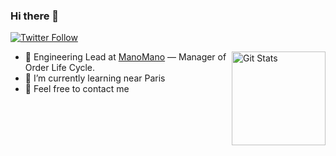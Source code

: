 ### Hi there 👋

<p>
  <a href="https://twitter.com/0xAlx">
    <img alt="Twitter Follow" src="https://img.shields.io/twitter/follow/0xAlx?style=for-the-badge">
  </a>
</p>

<a href="https://github.com/AlexLombry"><img alt="Git Stats" src="https://github-readme-stats-sigma-five.vercel.app/api?username=AlexLombry&show_icons=true" align="right" height="150" /></a>

- 🔭 Engineering Lead at [ManoMano](https://www.manomano.fr) — Manager of Order Life Cycle.
- 🌱 I’m currently learning near Paris
- 💬 Feel free to contact me
